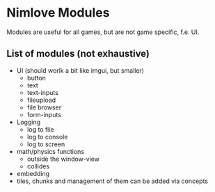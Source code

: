 # Nimlove Modules

Modules are useful for all games, but are not
game specific, f.e. UI.

## List of modules (not exhaustive)
- UI (should worlk a bit like imgui, but smaller)
    - button
    - text
    - text-inputs
    - fileupload
    - file browser
    - form-inputs
- Logging
    - log to file
    - log to console
    - log to screen
- math/physics functions
    - outside the window-view
    - collides
- embedding
- tiles, chunks and management of them can be added via concepts
